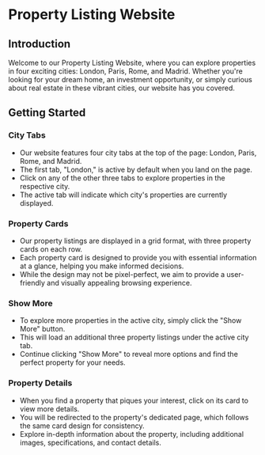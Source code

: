 # Property Listing Website

## Introduction

Welcome to our Property Listing Website, where you can explore properties in four exciting cities: London, Paris, Rome, and Madrid. Whether you're looking for your dream home, an investment opportunity, or simply curious about real estate in these vibrant cities, our website has you covered.

## Getting Started

### City Tabs

- Our website features four city tabs at the top of the page: London, Paris, Rome, and Madrid.
- The first tab, "London," is active by default when you land on the page.
- Click on any of the other three tabs to explore properties in the respective city.
- The active tab will indicate which city's properties are currently displayed.

### Property Cards

- Our property listings are displayed in a grid format, with three property cards on each row.
- Each property card is designed to provide you with essential information at a glance, helping you make informed decisions.
- While the design may not be pixel-perfect, we aim to provide a user-friendly and visually appealing browsing experience.

### Show More

- To explore more properties in the active city, simply click the "Show More" button.
- This will load an additional three property listings under the active city tab.
- Continue clicking "Show More" to reveal more options and find the perfect property for your needs.

### Property Details

- When you find a property that piques your interest, click on its card to view more details.
- You will be redirected to the property's dedicated page, which follows the same card design for consistency.
- Explore in-depth information about the property, including additional images, specifications, and contact details.


